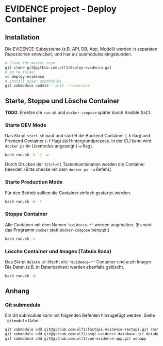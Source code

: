 # EVIDENCE project - Deploy Container


## Installation
Die EVIDENCE-Subsysteme (z.B. API, DB, App, Modell) werden in separaten Repositorien entwickelt, und hier als submodules eingebunden.

```sh
# Clone the master repo
git clone git@github.com:ulf1/deploy-evidence.git
# go to folder
cd deploy-evidence
# Install given submodules
git submodule update --init --recursive
```


## Starte, Stoppe und Lösche Container
**TODO**: Ersetze die `run.sh` und `docker-compose` später durch Ansible (IaC).


### Starte DEV Mode
Das Skript `start.sh` baut und startet die Backend Container (`-b` flag) und Frontend Container (`-f` flag) als Hintergrundprozess.
In der CLI kann wird `docker ps` im Livemodus angezeigt (`-w` flag).

```bash
bash run.sh -b -f -w
```

Durch Drücken der `[Ctrl+C]` Tastenkombination werden die Container beendet. 
(Bitte checke mit dem `docker ps -a` Befehl.)


### Starte Production Mode
Für den Betrieb sollten die Container einfach gestartet werden.

```bash
bash run.sh -b -f
```


### Stoppe Container
Alle Container mit dem Namen `"evidence-*"` werden angehalten.
(Es wird das Programm `docker` statt `docker-compose` benutzt.)

```bash
bash run.sh -s
```


### Lösche Container und Images (Tabula Rasa)
Das Skript `delete.sh` löscht alle `"evidence-*"` Container und auch Images.
Die Daten (z.B. in Datenbanken) werden ebenfalls gelöscht.

```bash
bash run.sh -d
```


## Anhang

### Git submodule
Ein Git submodule kann mit folgenden Befehlen hinzugefügt werden. 
Siehe `.gitmodule` Datei.

```sh
git submodule add git@github.com:ulf1/fastapi-evidence-restapi.git restapi
git submodule add git@github.com:ulf1/psql-evidence-database.git database
git submodule add git@github.com:ulf1/vue-evidence-app.git webapp
```
